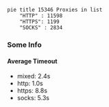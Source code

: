 
```mermaid
pie title 15346 Proxies in list
    "HTTP" : 11598
    "HTTPS": 1199
    "SOCKS" : 2834
```

### Some Info
#### Average Timeout

- mixed: 2.4s
- http: 1.0s
- https: 8.8s
- socks: 5.3s